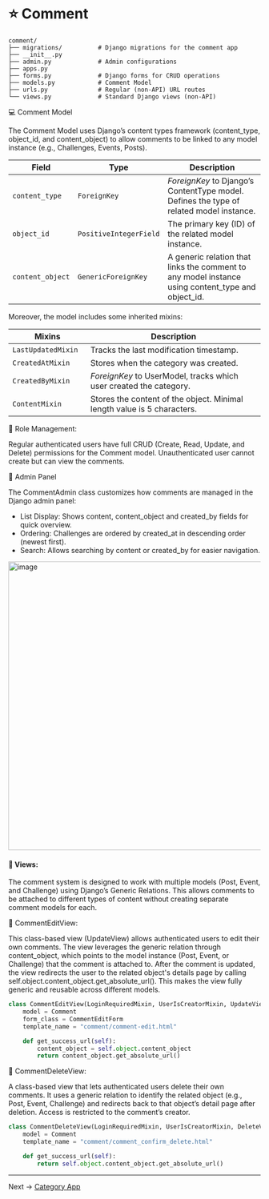# ⭐ Comment

```tree
comment/
├── migrations/          # Django migrations for the comment app
├── __init__.py
├── admin.py             # Admin configurations 
├── apps.py              
├── forms.py             # Django forms for CRUD operations
├── models.py            # Comment Model           
├── urls.py              # Regular (non-API) URL routes
└── views.py             # Standard Django views (non-API)
````

💻 Comment Model

The Comment Model uses Django’s content types framework (content_type, object_id, and content_object) to allow comments
to be linked to any model instance (e.g., Challenges, Events, Posts).

| Field            | Type                   | Description                                                                                       |
|------------------|------------------------|---------------------------------------------------------------------------------------------------|
| `content_type`   | `ForeignKey`           | *ForeignKey* to Django’s ContentType model. Defines the type of related model instance.           |
| `object_id`      | `PositiveIntegerField` | The primary key (ID) of the related model instance.                                               |
| `content_object` | `GenericForeignKey`    | A generic relation that links the comment to any model instance using content_type and object_id. |

Moreover, the model includes some inherited mixins:

| Mixins               | Description                                                             |
|----------------------|-------------------------------------------------------------------------|
| `LastUpdatedMixin  ` | Tracks the last modification timestamp.                                 |
| `CreatedAtMixin  `   | Stores when the category was created.                                   | 
| `CreatedByMixin  `   | *ForeignKey* to UserModel, tracks which user created the category.      |
| `ContentMixin  `     | Stores the content of the object. Minimal length value is 5 characters. |

🔧 Role Management: 

Regular authenticated users have full CRUD (Create, Read, Update, and Delete) permissions for the Comment model.
Unauthenticated user cannot create but can view the comments.


🌷 Admin Panel

The CommentAdmin class customizes how comments are managed in the Django admin panel:
- List Display: Shows content, content_object and created_by fields for quick overview.
- Ordering: Challenges are ordered by created_at in descending order (newest first). 
- Search: Allows searching by content or created_by for easier navigation.

<img width="1893" height="577" alt="image" src="https://github.com/user-attachments/assets/aff2d870-b2f5-4509-8d26-c026fbcc087b" />


#### 📣 Views:

The comment system is designed to work with multiple models (Post, Event, and Challenge) using Django’s Generic Relations.
This allows comments to be attached to different types of content without creating separate comment models for each.

🌳 CommentEditView:

This class-based view (UpdateView) allows authenticated users to edit their own comments.
The view leverages the generic relation through content_object, which points to the model instance (Post, Event, or Challenge) 
that the comment is attached to. After the comment is updated, the view redirects the user
to the related object's details page by calling self.object.content_object.get_absolute_url().
This makes the view fully generic and reusable across different models.

````python
class CommentEditView(LoginRequiredMixin, UserIsCreatorMixin, UpdateView):
    model = Comment
    form_class = CommentEditForm
    template_name = "comment/comment-edit.html"

    def get_success_url(self):
        content_object = self.object.content_object
        return content_object.get_absolute_url()
````

🌳 CommentDeleteView:

A class-based view that lets authenticated users delete their own comments. It uses a generic relation to identify the 
related object (e.g., Post, Event, Challenge) and redirects back to that object’s detail page after deletion. Access is 
restricted to the comment’s creator.

````python
class CommentDeleteView(LoginRequiredMixin, UserIsCreatorMixin, DeleteView):
    model = Comment
    template_name = "comment/comment_confirm_delete.html"

    def get_success_url(self):
        return self.object.content_object.get_absolute_url()
````

---
Next -> [Category App](https://github.com/denniesia/beaunity/blob/main/docs/project_structure/common_app.md)
